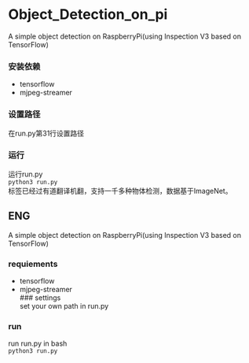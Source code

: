 # Object_Detection_on_pi
A simple object detection on RaspberryPi(using Inspection V3 based on TensorFlow)</br>
### 安装依赖</br>
-  tensorflow</br>
-  mjpeg-streamer</br>
### 设置路径</br>
在run.py第31行设置路径</br>
### 运行
运行run.py</br>
<code>python3 run.py</code></br>
标签已经过有道翻译机翻，支持一千多种物体检测，数据基于ImageNet。
## ENG
A simple object detection on RaspberryPi(using Inspection V3 based on TensorFlow)</br>
### requiements</br>
-  tensorflow</br>
-  mjpeg-streamer</br>### settings</br>
set your own path in run.py</br>
### run
run run.py in bash</br>
<code>python3 run.py</code>
